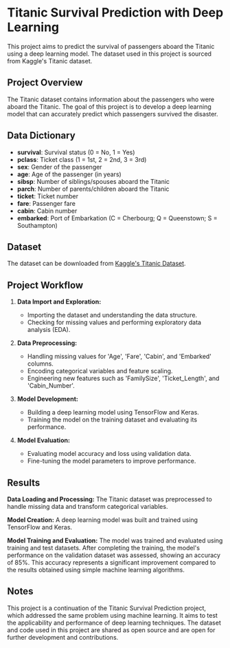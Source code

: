 # Titanic Survival Prediction with Deep Learning

This project aims to predict the survival of passengers aboard the Titanic using a deep learning model. The dataset used in this project is sourced from Kaggle's Titanic dataset.

## Project Overview

The Titanic dataset contains information about the passengers who were aboard the Titanic. The goal of this project is to develop a deep learning model that can accurately predict which passengers survived the disaster.

## Data Dictionary

- **survival**: Survival status (0 = No, 1 = Yes)
- **pclass**: Ticket class (1 = 1st, 2 = 2nd, 3 = 3rd)
- **sex**: Gender of the passenger
- **age**: Age of the passenger (in years)
- **sibsp**: Number of siblings/spouses aboard the Titanic
- **parch**: Number of parents/children aboard the Titanic
- **ticket**: Ticket number
- **fare**: Passenger fare
- **cabin**: Cabin number
- **embarked**: Port of Embarkation (C = Cherbourg; Q = Queenstown; S = Southampton)

## Dataset

The dataset can be downloaded from [Kaggle's Titanic Dataset](https://www.kaggle.com/c/titanic/data).

## Project Workflow

1. **Data Import and Exploration:** 
   - Importing the dataset and understanding the data structure.
   - Checking for missing values and performing exploratory data analysis (EDA).

2. **Data Preprocessing:**
   - Handling missing values for 'Age', 'Fare', 'Cabin', and 'Embarked' columns.
   - Encoding categorical variables and feature scaling.
   - Engineering new features such as 'FamilySize', 'Ticket_Length', and 'Cabin_Number'.

3. **Model Development:**
   - Building a deep learning model using TensorFlow and Keras.
   - Training the model on the training dataset and evaluating its performance.

4. **Model Evaluation:**
   - Evaluating model accuracy and loss using validation data.
   - Fine-tuning the model parameters to improve performance.

## Results

**Data Loading and Processing:** The Titanic dataset was preprocessed to handle missing data and transform categorical variables.

**Model Creation:** A deep learning model was built and trained using TensorFlow and Keras.

**Model Training and Evaluation:** The model was trained and evaluated using training and test datasets. After completing the training, the model's performance on the validation dataset was assessed, showing an accuracy of 85%. This accuracy represents a significant improvement compared to the results obtained using simple machine learning algorithms.

## Notes

This project is a continuation of the Titanic Survival Prediction project, which addressed the same problem using machine learning. It aims to test the applicability and performance of deep learning techniques.
The dataset and code used in this project are shared as open source and are open for further development and contributions.